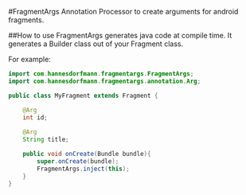 #FragmentArgs
Annotation Processor to create arguments for android fragments.

##How to use
FragmentArgs generates java code at compile time. It generates a Builder class out of your Fragment class.

For example:

```java
import com.hannesdorfmann.fragmentargs.FragmentArgs;
import com.hannesdorfmann.fragmentargs.annotation.Arg;

public class MyFragment extends Fragment {

	@Arg
	int id;
	
	@Arg
	String title;

	public void onCreate(Bundle bundle){
		super.onCreate(bundle);
		FragmentArgs.inject(this);
	}
}

```